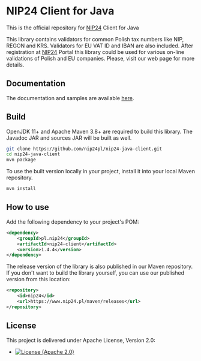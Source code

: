 # NIP24 Client for Java

This is the official repository for [NIP24](https://nip24.pl) Client for Java

This library contains validators for common Polish tax numbers like NIP, REGON and KRS. Validators for EU VAT ID
and IBAN are also included. After registration at [NIP24](https://nip24.pl) Portal this library could be used for
various on-line validations of Polish and EU companies. Please, visit our web page for more details.

## Documentation

The documentation and samples are available [here](https://nip24.pl/dokumentacja/).

## Build

OpenJDK 11+ and Apache Maven 3.8+ are required to build this library. The Javadoc JAR and sources JAR
will be built as well. 

```bash
git clone https://github.com/nip24pl/nip24-java-client.git
cd nip24-java-client
mvn package
```

To use the built version locally in your project, install it into your local Maven repository.

```bash
mvn install
```

## How to use

Add the following dependency to your project's POM:

```xml
<dependency>
    <groupId>pl.nip24</groupId>
    <artifactId>nip24-client</artifactId>
    <version>1.4.4</version>
</dependency>
```

The release version of the library is also published in our Maven repository. If you don't want to build the library
yourself, you can use our published version from this location:

```xml
<repository>
    <id>nip24</id>
    <url>https://www.nip24.pl/maven/releases</url>
</repository>
```

## License

This project is delivered under Apache License, Version 2.0:

- [![License (Apache 2.0)](https://img.shields.io/badge/license-Apache%20version%202.0-blue.svg?style=flat-square)](http://www.apache.org/licenses/LICENSE-2.0)